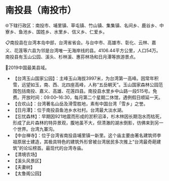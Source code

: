# 南投县（南投市）
🌐下辖行政区：南投市、埔里镇、草屯镇、竹山镇、集集镇、名间乡、鹿谷乡、中寮乡、鱼池乡、国姓乡、水里乡、信义乡、仁爱乡。  
  
📋南投县在台湾本岛中部，台湾省省会。与台中市、高雄市、彰化、云林、嘉义、花莲等六县为邻是台湾唯一无海岸线的县。4106.44平方公里，人口54万。南投县有玉山公园、溪头、杉林溪、惠荪林场和日月潭等旅游景点。   

🏅2019中国最美县域。   
  
* 【台湾玉山国家公园】：主峰玉山海拔3997米，为台湾第一高峰。因常年积雪，远望如玉，南、西、北四座高峰，人称“五岳朝天”。玉山国家森林公园范围包括南投、嘉义、高雄、花莲四县。南投县水里乡中山路一段515号。免费。开放时间：09:00–16:30，每月第二个星期二休馆，遇例假日顺延一天。   
* 【合欢山】：台湾著名山岳及滑雪胜地，素有中国台湾「雪乡」之誉。   
* 【日月潭】：位于南投县鱼池乡水社村。台湾最大淡水湖。   
* 【忘忧森林】：早期因921地震而形成的淤积沼泽，杉木林因长期泡水而枯死，形成了此片森林的特异景观，腹地虽不大，但清澈的湖水倒影，彷佛来到另一个世界。台湾九寨沟。   
* 【中台禅寺】：位于台湾省南投县埔里镇一新里。这个庙主要由著名建筑师李祖原居士建造，其极具特色的建筑外形曾被台湾居民多次推上“台湾最奇葩建筑”的论坛榜首。最现代的台湾寺庙。  
* 【清境农场】
* 【溪头风景区】
* 【夫妻树】
* 【太鲁阁公园】